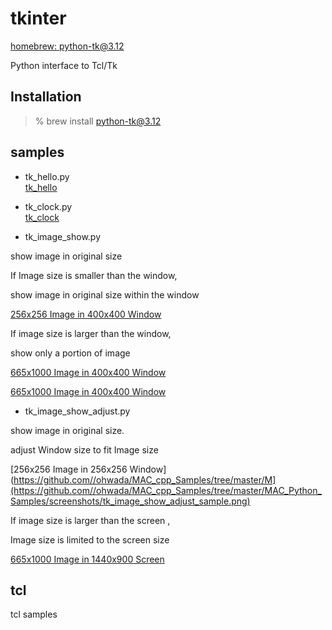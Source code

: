 tkinter
===============

[homebrew: python-tk@3.12](https://formulae.brew.sh/formula/python-tk@3.12)

Python interface to Tcl/Tk

## Installation

> % brew install python-tk@3.12

## samples

- tk_hello.py  
 [tk_hello](https://github.com//ohwada/MAC_cpp_Samples/tree/master/MAC_Python_Samples/screenshots/tk_hello.png)  

- tk_clock.py  
[tk_clock](https://github.com//ohwada/MAC_cpp_Samples/tree/master/MAC_Python_Samples/screenshots/tk_clock.png)  

- tk_image_show.py 

show image in original size

If Image size is smaller than the window,

show image in original size  within the window

[256x256 Image in 400x400 Window](https://github.com//ohwada/MAC_cpp_Samples/tree/master/MAC_Python_Samples/screenshots/tk_image_show_sample.png)  

If image size is larger than the window, 

show only a portion of image

[665x1000 Image in 400x400 Window](https://github.com//ohwada/MAC_cpp_Samples/tree/master/MAC_Python_Samples/screenshots/tk_image_show_tiger.png)

[665x1000 Image in 400x400 Window](https://github.com//ohwada/MAC_cpp_Samples/tree/master/MAC_Python_Samples/tiger_665x1000.png)

- tk_image_show_adjust.py  

show image in original size. 

adjust Window size to fit Image size


[256x256 Image in  256x256 Window](https://github.com//ohwada/MAC_cpp_Samples/tree/master/M](https://github.com//ohwada/MAC_cpp_Samples/tree/master/MAC_Python_Samples/screenshots/tk_image_show_adjust_sample.png)

If image size is larger than the screen , 

Image size is limited to  the screen size

[665x1000 Image in 1440x900 Screen](https://github.com//ohwada/MAC_cpp_Samples/tree/master/MAC_Python_Samples/screenshots/tk_image_show_tiger.png)



## tcl

tcl samples



